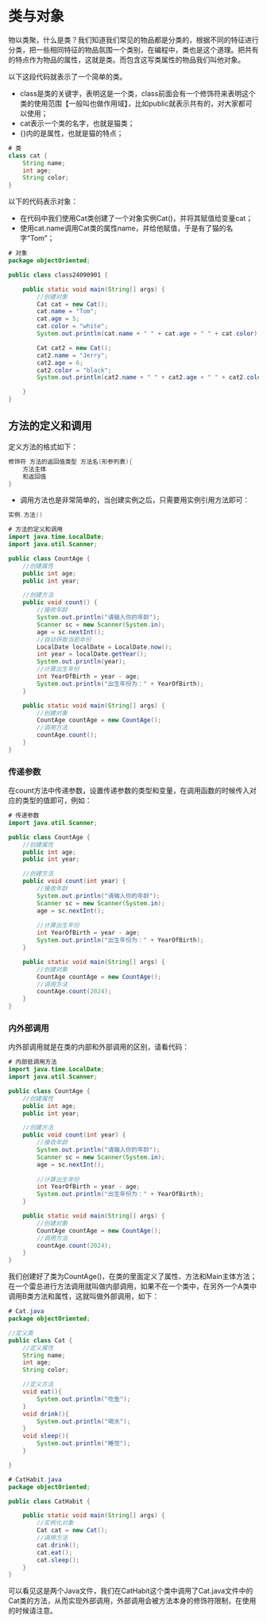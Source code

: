 # 类与对象

物以类聚，什么是类？我们知道我们常见的物品都是分类的，根据不同的特征进行分类，把一些相同特征的物品氛围一个类别，在编程中，类也是这个道理。把共有的特点作为物品的属性，这就是类。而包含这写类属性的物品我们叫他对象。

以下这段代码就表示了一个简单的类。

- class是类的关键字，表明这是一个类，class前面会有一个修饰符来表明这个类的使用范围【一般叫也做作用域】，比如public就表示共有的，对大家都可以使用；
- cat表示一个类的名字，也就是猫类；
- {}内的是属性，也就是猫的特点；

```java
# 类
class cat {
    String name;
    int age;
    String color;
}
```

以下的代码表示对象：

- 在代码中我们使用Cat类创建了一个对象实例Cat()，并将其赋值给变量cat；
- 使用cat.name调用Cat类的属性name，并给他赋值，于是有了猫的名字“Tom”；

```java
# 对象
package objectOriented;

public class class24090901 {

    public static void main(String[] args) {
        //创建对象
        Cat cat = new Cat();
        cat.name = "Tom";
        cat.age = 5;
        cat.color = "white";
        System.out.println(cat.name + " " + cat.age + " " + cat.color);

        Cat cat2 = new Cat();
        cat2.name = "Jerry";
        cat2.age = 6;
        cat2.color = "black";
        System.out.println(cat2.name + " " + cat2.age + " " + cat2.color);

    }
}
```

## 方法的定义和调用

定义方法的格式如下：

```java
修饰符 方法的返回值类型 方法名(形参列表){
    方法主体
    和返回值
}
```

- 调用方法也是非常简单的，当创建实例之后，只需要用实例引用方法即可：

```java
实例.方法()
```

```java
# 方法的定义和调用
import java.time.LocalDate;
import java.util.Scanner;

public class CountAge {
    //创建属性
    public int age;
    public int year;

    //创建方法
    public void count() {
        //接收年龄
        System.out.println("请输入你的年龄");
        Scanner sc = new Scanner(System.in);
        age = sc.nextInt();
        //自动获取当前年份
        LocalDate localDate = LocalDate.now();
        int year = localDate.getYear();
        System.out.println(year);
        //计算出生年份
        int YearOfBirth = year - age;
        System.out.println("出生年份为：" + YearOfBirth);
    }

    public static void main(String[] args) {
        //创建对象
        CountAge countAge = new CountAge();
        //调用方法
        countAge.count();
    }
}

```

### 传递参数

在count方法中传递参数，设置传递参数的类型和变量，在调用函数的时候传入对应的类型的值即可，例如：

```java
# 传递参数
import java.util.Scanner;

public class CountAge {
    //创建属性
    public int age;
    public int year;

    //创建方法
    public void count(int year) {
        //接收年龄
        System.out.println("请输入你的年龄");
        Scanner sc = new Scanner(System.in);
        age = sc.nextInt();
        
        //计算出生年份
        int YearOfBirth = year - age;
        System.out.println("出生年份为：" + YearOfBirth);
    }

    public static void main(String[] args) {
        //创建对象
        CountAge countAge = new CountAge();
        //调用方法
        countAge.count(2024);
    }
}
```

### 内外部调用

内外部调用就是在类的内部和外部调用的区别，请看代码：

```java
# 内部低调用方法
import java.time.LocalDate;
import java.util.Scanner;

public class CountAge {
    //创建属性
    public int age;
    public int year;

    //创建方法
    public void count(int year) {
        //接收年龄
        System.out.println("请输入你的年龄");
        Scanner sc = new Scanner(System.in);
        age = sc.nextInt();
        
        //计算出生年份
        int YearOfBirth = year - age;
        System.out.println("出生年份为：" + YearOfBirth);
    }

    public static void main(String[] args) {
        //创建对象
        CountAge countAge = new CountAge();
        //调用方法
        countAge.count(2024);
    }
}

```

我们创建好了类为CountAge()，在类的里面定义了属性、方法和Main主体方法；在一个雷总进行方法调用就叫做内部调用，如果不在一个类中，在另外一个A类中调用B类方法和属性，这就叫做外部调用，如下：

```java
# Cat.java
package objectOriented;

//定义类
public class Cat {
    //定义属性
    String name;
    int age;
    String color;

    //定义方法
    void eat(){
        System.out.println("吃鱼");
    }
    void drink(){
        System.out.println("喝水");
    }
    void sleep(){
        System.out.println("睡觉");
    }

}
```

```java
# CatHabit.java
package objectOriented;

public class CatHabit {

    public static void main(String[] args) {
        //实例化对象
        Cat cat = new Cat();
        //调用方法
        cat.drink();
        cat.eat();
        cat.sleep();
    }
}
```

可以看见这是两个Java文件，我们在CatHabit这个类中调用了Cat.java文件中的Cat类的方法，从而实现外部调用，外部调用会被方法本身的修饰符限制，在使用的时候请注意。